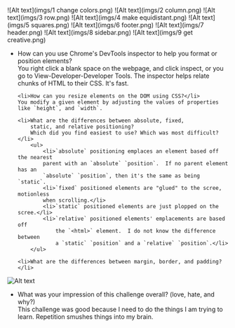 ![Alt text](imgs/1 change colors.png)
![Alt text](imgs/2 column.png)
![Alt text](imgs/3 row.png)
![Alt text](imgs/4 make equidistant.png)
![Alt text](imgs/5 squares.png)
![Alt text](imgs/6 footer.png)
![Alt text](imgs/7 header.png)
![Alt text](imgs/8 sidebar.png)
![Alt text](imgs/9 get creative.png)


<ul>
	<li>How can you use Chrome's DevTools inspector to help you  
		format or position elements?</li>  
	You right click a blank space on the webpage, and click inspect,  
	or you go to View-Developer-Developer Tools.  The inspector helps  
	relate chunks of HTML to their CSS.  It's fast.  

	<li>How can you resize elements on the DOM using CSS?</li>  
	You modify a given element by adjusting the values of properties  
	like `height`, and `width`.  

	<li>What are the differences between absolute, fixed,  
		static, and relative positioning?  
		Which did you find easiest to use? Which was most difficult?</li>  
		<ul>
			<li>`absolute` positioning emplaces an element based off the nearest  
			parent with an `absolute` `position`.  If no parent element has an  
			`absolute` `position`, then it's the same as being `static`.
			<li>`fixed` positioned elements are "glued" to the scree, motionless  
			when scrolling.</li>
			<li>`static` positioned elements are just plopped on the scree.</li>
			<li>`relative` positioned elements' emplacements are based off  
				the `<html>` element.  I do not know the difference between  
				a `static` `position` and a `relative` `position`.</li>
		</ul>  

	<li>What are the differences between margin, border, and padding?</li>  
</ul>  

![Alt text](http://www.avajava.com/tutorials/cascading-style-sheets/how-are-margins-borders-padding-and-content-related/how-are-margins-borders-padding-and-content-related-01.gif)  

<ul>
	<li>What was your impression of this challenge overall? (love, hate, and why?)</li>  
	This challenge was good because I need to do the things I am  
	trying to learn.  Repetition smushes things into my brain.
</ul>
